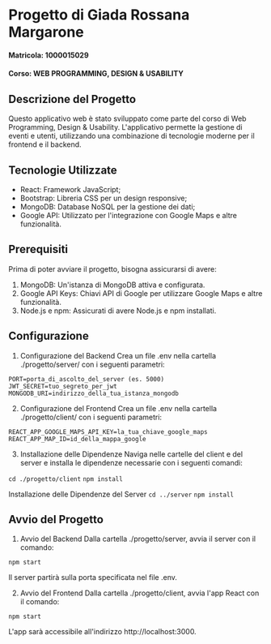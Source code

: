 # Progetto di Giada Rossana Margarone
#### Matricola: 1000015029
#### Corso: WEB PROGRAMMING, DESIGN & USABILITY

## Descrizione del Progetto
Questo applicativo web è stato sviluppato come parte del corso di Web Programming, Design & Usability. L'applicativo permette la gestione di eventi e utenti, utilizzando una combinazione di tecnologie moderne per il frontend e il backend.

## Tecnologie Utilizzate
- React: Framework JavaScript;
- Bootstrap: Libreria CSS per un design responsive;
- MongoDB: Database NoSQL per la gestione dei dati;
- Google API: Utilizzato per l'integrazione con Google Maps e altre funzionalità.

## Prerequisiti
Prima di poter avviare il progetto, bisogna assicurarsi di avere:

1. MongoDB: Un'istanza di MongoDB attiva e configurata.
2. Google API Keys: Chiavi API di Google per utilizzare Google Maps e altre funzionalità.
3. Node.js e npm: Assicurati di avere Node.js e npm installati.

## Configurazione

1. Configurazione del Backend
Crea un file .env nella cartella ./progetto/server/ con i seguenti parametri:

`PORT=porta_di_ascolto_del_server (es. 5000)`
`JWT_SECRET=tuo_segreto_per_jwt`
`MONGODB_URI=indirizzo_della_tua_istanza_mongodb`

2. Configurazione del Frontend
Crea un file .env nella cartella ./progetto/client/ con i seguenti parametri:

`REACT_APP_GOOGLE_MAPS_API_KEY=la_tua_chiave_google_maps`
`REACT_APP_MAP_ID=id_della_mappa_google`

3. Installazione delle Dipendenze
Naviga nelle cartelle del client e del server e installa le dipendenze necessarie con i seguenti comandi:

`cd ./progetto/client`
`npm install`

Installazione delle Dipendenze del Server
`cd ../server`
`npm install`

## Avvio del Progetto

1. Avvio del Backend
Dalla cartella ./progetto/server, avvia il server con il comando:

`npm start`

Il server partirà sulla porta specificata nel file .env.

2. Avvio del Frontend
Dalla cartella ./progetto/client, avvia l'app React con il comando:

`npm start`

L'app sarà accessibile all'indirizzo http://localhost:3000.


